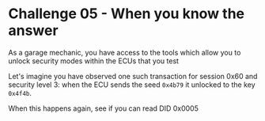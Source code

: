 # Challenge 05 - When you know the answer

As a garage mechanic, you have access to the tools which allow you to unlock security modes within the ECUs that you test

Let's imagine you have observed one such transaction for session 0x60 and security level 3: when the ECU sends the seed `0x4b79` it unlocked to the key `0x4f4b`.

When this happens again, see if you can read DID 0x0005


